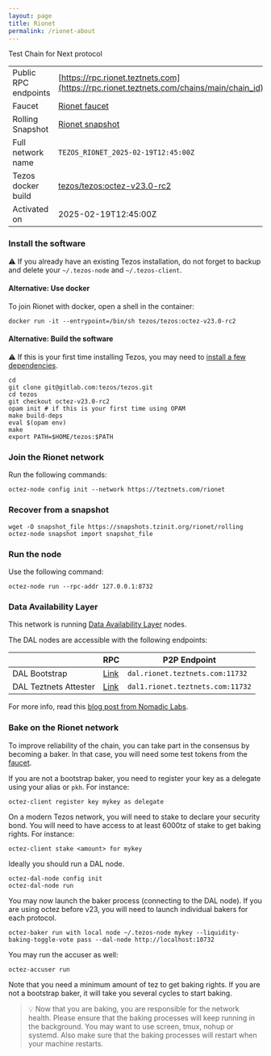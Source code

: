 ```yaml
---
layout: page
title: Rionet
permalink: /rionet-about
---
```


Test Chain for Next protocol

| | |
|-------|---------------------|
| Public RPC endpoints | [https://rpc.rionet.teztnets.com](https://rpc.rionet.teztnets.com/chains/main/chain_id)<br/> |
| Faucet | [Rionet faucet](https://faucet.rionet.teztnets.com) |
| Rolling Snapshot | [Rionet snapshot](https://snapshots.tzinit.org/rionet/rolling) |
| Full network name | `TEZOS_RIONET_2025-02-19T12:45:00Z` |
| Tezos docker build | [tezos/tezos:octez-v23.0-rc2](https://hub.docker.com/r/tezos/tezos/tags?page=1&ordering=last_updated&name=octez-v23.0-rc2) |
| Activated on | 2025-02-19T12:45:00Z |





### Install the software

⚠️  If you already have an existing Tezos installation, do not forget to backup and delete your `~/.tezos-node` and `~/.tezos-client`.



#### Alternative: Use docker

To join Rionet with docker, open a shell in the container:

```
docker run -it --entrypoint=/bin/sh tezos/tezos:octez-v23.0-rc2
```


#### Alternative: Build the software

⚠️  If this is your first time installing Tezos, you may need to [install a few dependencies](https://tezos.gitlab.io/introduction/howtoget.html#setting-up-the-development-environment-from-scratch).

```
cd
git clone git@gitlab.com:tezos/tezos.git
cd tezos
git checkout octez-v23.0-rc2
opam init # if this is your first time using OPAM
make build-deps
eval $(opam env)
make
export PATH=$HOME/tezos:$PATH
```

### Join the Rionet network

Run the following commands:

```
octez-node config init --network https://teztnets.com/rionet

```


### Recover from a snapshot

```
wget -O snapshot_file https://snapshots.tzinit.org/rionet/rolling
octez-node snapshot import snapshot_file
```


### Run the node

Use the following command:

```
octez-node run --rpc-addr 127.0.0.1:8732
```




### Data Availability Layer

This network is running [Data Availability Layer](https://tezos.gitlab.io/shell/dal.html) nodes.


The DAL nodes are accessible with the following endpoints:

| | RPC | P2P Endpoint |
|------------|---------|--------------|
| DAL Bootstrap | [Link](https://dal-bootstrap-rpc.rionet.teztnets.com/p2p/gossipsub/scores) | `dal.rionet.teztnets.com:11732` |
| DAL Teztnets Attester | [Link](https://dal-attester-rpc.rionet.teztnets.com/p2p/gossipsub/scores) | `dal1.rionet.teztnets.com:11732` |


For more info, read this [blog post from Nomadic Labs](https://research-development.nomadic-labs.com/data-availability-layer-tezos.html).



### Bake on the Rionet network

To improve reliability of the chain, you can take part in the consensus by becoming a baker. In that case, you will need some test tokens from the [faucet](https://faucet.rionet.teztnets.com).

If you are not a bootstrap baker, you need to register your key as a delegate using your alias or `pkh`. For instance:
```bash=2
octez-client register key mykey as delegate
```

On a modern Tezos network, you will need to stake to declare your security bond.  You will need to have access to at least 6000tz of stake to get baking rights. For instance:
```
octez-client stake <amount> for mykey
```	

Ideally you should run a DAL node.
```
octez-dal-node config init
octez-dal-node run
```

You may now launch the baker process (connecting to the DAL node). If you are using octez before v23, you will need to launch individual bakers for each protocol.
```bash=3
octez-baker run with local node ~/.tezos-node mykey --liquidity-baking-toggle-vote pass --dal-node http://localhost:10732
```

You may run the accuser as well:
```bash=3
octez-accuser run
```

Note that you need a minimum amount of tez to get baking rights. If you are not a bootstrap baker, it will take you several cycles to start baking.

> 💡 Now that you are baking, you are responsible for the network health. Please ensure that the baking processes will keep running in the background. You may want to use screen, tmux, nohup or systemd. Also make sure that the baking processes will restart when your machine restarts.


